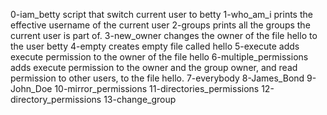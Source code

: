 0-iam_betty script that switch current user to betty
1-who_am_i  prints the effective username of the current user
2-groups prints all the groups the current user is part of.
3-new_owner  changes the owner of the file hello to the user betty
4-empty  creates empty file called hello
5-execute adds execute permission to the owner of the file hello
6-multiple_permissions adds execute permission to the owner and the group owner, and read permission to other users, to the file hello.
7-everybody
8-James_Bond
9-John_Doe 
10-mirror_permissions
11-directories_permissions 
12-directory_permissions 
13-change_group 

